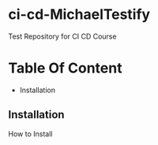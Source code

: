 # ci-cd-MichaelTestify
Test Repository for CI CD Course

# Table Of Content

- Installation

## Installation

How to Install
